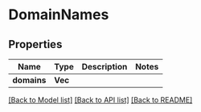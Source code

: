 # DomainNames

## Properties

Name | Type | Description | Notes
------------ | ------------- | ------------- | -------------
**domains** | **Vec<String>** |  | 

[[Back to Model list]](../README.md#documentation-for-models) [[Back to API list]](../README.md#documentation-for-api-endpoints) [[Back to README]](../README.md)


